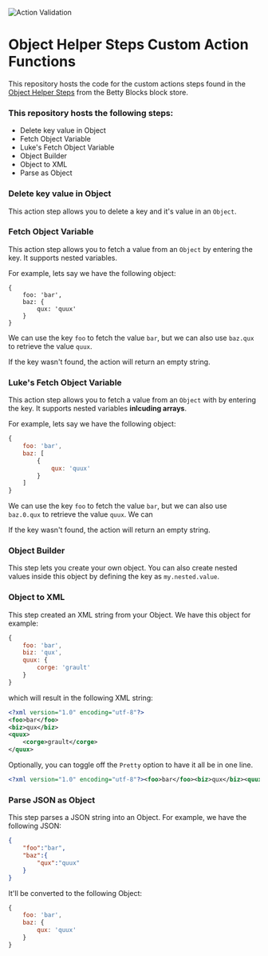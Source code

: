 ![Action Validation](https://github.com/betty-services/Object-Custom-Action-Functions/actions/workflows/main.yml/badge.svg?event=push)

# Object Helper Steps Custom Action Functions

This repository hosts the code for the custom actions steps found in the [Object Helper Steps](https://my.bettyblocks.com/block-store/9fdf9e72-119e-46fe-8c8c-b6325816a1f0/) from the Betty Blocks block store.

### This repository hosts the following steps:

- Delete key value in Object
- Fetch Object Variable
- Luke's Fetch Object Variable
- Object Builder
- Object to XML
- Parse as Object

### Delete key value in Object

This action step allows you to delete a key and it's value in an `Object`.

### Fetch Object Variable

This action step allows you to fetch a value from an `Object` by entering the key. It supports nested variables.

For example, lets say we have the following object:

```
{
    foo: 'bar',
    baz: {
        qux: 'quux'
    }
}
```

We can use the key `foo` to fetch the value `bar`, but we can also use `baz.qux` to retrieve the value `quux`.

If the key wasn't found, the action will return an empty string.

### Luke's Fetch Object Variable

This action step allows you to fetch a value from an `Object` with by entering the key. It supports nested variables **inlcuding arrays**.

For example, lets say we have the following object:

```js
{
    foo: 'bar',
    baz: [
        {
            qux: 'quux'
        }
    ]
}
```

We can use the key `foo` to fetch the value `bar`, but we can also use `baz.0.qux` to retrieve the value `quux`. We can

If the key wasn't found, the action will return an empty string.

### Object Builder

This step lets you create your own object.
You can also create nested values inside this object by defining the key as `my.nested.value`.

### Object to XML

This step created an XML string from your Object.
We have this object for example:

```js
{
    foo: 'bar',
    biz: 'qux',
    quux: {
        corge: 'grault'
    }
}
```

which will result in the following XML string:

```XML
<?xml version="1.0" encoding="utf-8"?>
<foo>bar</foo>
<biz>qux</biz>
<quux>
    <corge>grault</corge>
</quux>
```

Optionally, you can toggle off the `Pretty` option to have it all be in one line.

```XML
<?xml version="1.0" encoding="utf-8"?><foo>bar</foo><biz>qux</biz><quux><corge>grault</corge></quux>
```

### Parse JSON as Object

This step parses a JSON string into an Object.
For example, we have the following JSON:

```JSON
{
    "foo":"bar",
    "baz":{
        "qux":"quux"
    }
}
```

It'll be converted to the following Object:

```js
{
    foo: 'bar',
    baz: {
        qux: 'quux'
    }
}
```
